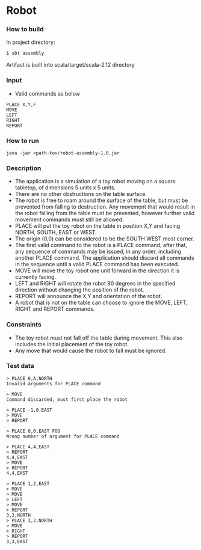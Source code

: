 # Robot

### How to build
In project directory: 
```sh
$ sbt assembly
```
Artifact is built into scala/target/scala-2.12 directory

### Input

* Valid commands as below
```
PLACE X,Y,F
MOVE
LEFT
RIGHT
REPORT
```

### How to run
```
java -jar <path-to>/robot-assembly-1.0.jar
```

### Description
- The application is a simulation of a toy robot moving on a square tabletop, of dimensions 5 units x 5 units.
- There are no other obstructions on the table surface.
- The robot is free to roam around the surface of the table, but must be prevented from falling to destruction. Any movement that would result in the robot falling from the table must be prevented, however further valid movement commands must still be allowed.
- PLACE will put the toy robot on the table in position X,Y and facing NORTH, SOUTH, EAST or WEST.
- The origin (0,0) can be considered to be the SOUTH WEST most corner.
- The first valid command to the robot is a PLACE command, after that, any sequence of commands may be issued, in any order, including another PLACE command. The application should discard all commands in the sequence until a valid PLACE command has been executed.
- MOVE will move the toy robot one unit forward in the direction it is currently facing.
- LEFT and RIGHT will rotate the robot 90 degrees in the specified direction without changing the position of the robot.
- REPORT will announce the X,Y and orientation of the robot.
- A robot that is not on the table can choose to ignore the MOVE, LEFT, RIGHT and REPORT commands.

### Constraints
- The toy robot must not fall off the table during movement. This also includes the initial placement of the toy robot.
- Any move that would cause the robot to fall must be ignored.

### Test data
```
> PLACE 0,A,NORTH
Invalid arguments for PLACE command
```
```
> MOVE
Command discarded, must first place the robot
```
```
> PLACE -1,0,EAST
> MOVE
> REPORT
```
```
> PLACE 0,0,EAST FOO
Wrong number of argument for PLACE command
```
```
> PLACE 4,4,EAST
> REPORT
4,4,EAST
> MOVE
> REPORT
4,4,EAST
```
```
> PLACE 1,2,EAST
> MOVE
> MOVE
> LEFT
> MOVE
> REPORT
3,3,NORTH
> PLACE 3,2,NORTH
> MOVE
> RIGHT
> REPORT
3,3,EAST
```